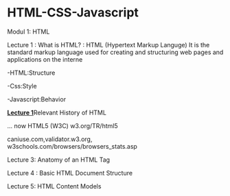 # HTML-CSS-Javascript
Modul 1: HTML

Lecture 1 : What is HTML? : HTML (Hypertext Markup Languge) It is the standard markup language used for creating and structuring web pages and applications on the interne
 
-HTML:Structure 

-Css:Style

-Javascript:Behavior

[**Lecture 1**](./site/index.html)Relevant History of HTML

... now HTML5 (W3C) w3.org/TR/html5

caniuse.com,validator.w3.org, w3schools.com/browsers/browsers_stats.asp
 

Lecture 3: Anatomy of an HTML Tag

Lecture 4 : Basic HTML Document Structure

Lecture 5: HTML Content Models